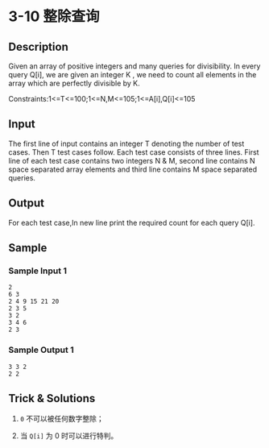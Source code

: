 # 3-10 整除查询

## Description

Given an array of positive integers and many queries for divisibility. In every query Q[i], we are given an integer K , we need to count all elements in the array which are perfectly divisible by K.

Constraints:1<=T<=100;1<=N,M<=105;1<=A[i],Q[i]<=105

## Input

The first line of input contains an integer T denoting the number of test cases. Then T test cases follow. Each test case consists of three lines. First line of each test case contains two integers N & M, second line contains N space separated array elements and third line contains M space separated queries.

## Output

For each test case,In new line print the required count for each query Q[i].

## Sample

### Sample Input 1

~~~
2
6 3
2 4 9 15 21 20
2 3 5
3 2
3 4 6
2 3
~~~

### Sample Output 1

~~~
3 3 2
2 2
~~~

## Trick & Solutions

1. `0` 不可以被任何数字整除；

2. 当 `Q[i]` 为 0 时可以进行特判。
